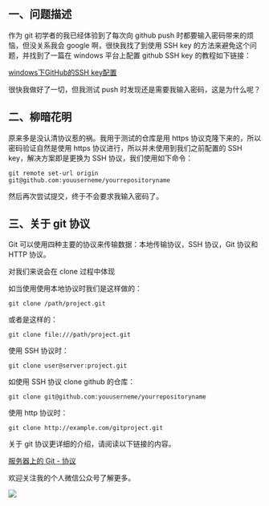 ## 一、问题描述

作为 git 初学者的我已经体验到了每次向 github push 时都要输入密码带来的烦恼，但没关系我会 google 啊，很快我找了到使用 SSH key 的方法来避免这个问题，并找到了一篇在 windows 平台上配置 github SSH key 的教程如下链接：

[windows下GitHub的SSH key配置](https://www.jianshu.com/p/9317a927e844)

很快我做好了一切，但我测试 push 时发现还是需要我输入密码，这是为什么呢？

## 二、柳暗花明

原来多是没认清协议惹的祸。我用于测试的仓库是用 https 协议克隆下来的，所以密码验证自然是使用 https 协议进行，所以并未使用到我们之前配置的 SSH key，解决方案即是更换为 SSH 协议，我们使用如下命令：

	git remote set-url origin git@github.com:youuserneme/yourrepositoryname

然后再次尝试提交，终于不会要求我输入密码了。

## 三、关于 git 协议

Git 可以使用四种主要的协议来传输数据：本地传输协议，SSH 协议，Git 协议和 HTTP 协议。

对我们来说会在 clone 过程中体现

如当使用使用本地协议时我们是这样做的：

	git clone /path/project.git

或者是这样的：

	git clone file:///path/project.git

使用 SSH 协议时：

	git clone user@server:project.git

如使用 SSH 协议 clone github 的仓库：

	git clone git@github.com:youuserneme/yourrepositoryname

使用 http 协议时：

	git clone http://example.com/gitproject.git

关于 git 协议更详细的介绍，请阅读以下链接的内容。

[服务器上的 Git - 协议](https://git-scm.com/book/zh/v1/%E6%9C%8D%E5%8A%A1%E5%99%A8%E4%B8%8A%E7%9A%84-Git-%E5%8D%8F%E8%AE%AE)

欢迎关注我的个人微信公众号了解更多。

![](https://mmbiz.qpic.cn/mmbiz_jpg/yhkQoyL4zW4g1wWs8nA54YpcTPFKjdmTofG0Ib3sHl2zYNibuKMqaN060Cj1iax3738eumYcfCv5bm5oqU9bhBrg/0?wx_fmt=jpeg)
